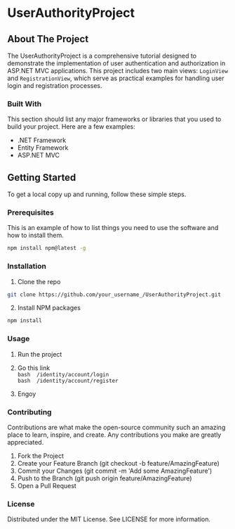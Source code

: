 # UserAuthorityProject

## About The Project

The UserAuthorityProject is a comprehensive tutorial designed to demonstrate the implementation of user authentication and authorization in ASP.NET MVC applications. This project includes two main views: `LoginView` and `RegistrationView`, which serve as practical examples for handling user login and registration processes.

### Built With

This section should list any major frameworks or libraries that you used to build your project. Here are a few examples:
- .NET Framework
- Entity Framework
- ASP.NET MVC

## Getting Started

To get a local copy up and running, follow these simple steps.

### Prerequisites

This is an example of how to list things you need to use the software and how to install them.
```bash
npm install npm@latest -g 
```

### Installation
1. Clone the repo
```bash
git clone https://github.com/your_username_/UserAuthorityProject.git
```

2. Install NPM packages
```bash
npm install 
```

### Usage
1. Run the project

2. Go this link <br/>
```bash  /identity/account/login ``` <br/>
```bash  /identity/account/register ```

3. Engoy

### Contributing
Contributions are what make the open-source community such an amazing place to learn, inspire, and create. Any contributions you make are greatly appreciated.

1. Fork the Project
2. Create your Feature Branch (git checkout -b feature/AmazingFeature)
3. Commit your Changes (git commit -m 'Add some AmazingFeature')
4. Push to the Branch (git push origin feature/AmazingFeature)
5. Open a Pull Request

### License
Distributed under the MIT License. See LICENSE for more information.